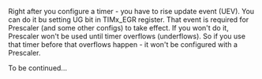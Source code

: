 Right after you configure a timer - you have to rise update event (UEV). You can do it bu setting UG bit in TIMx_EGR register. 
That event is required for Prescaler (and some other configs) to take effect. If you won't do it, Prescaler won't be used until timer overflows (underflows). So if you use that timer before that overflows happen - it won't be configured with a Prescaler.

To be continued...
